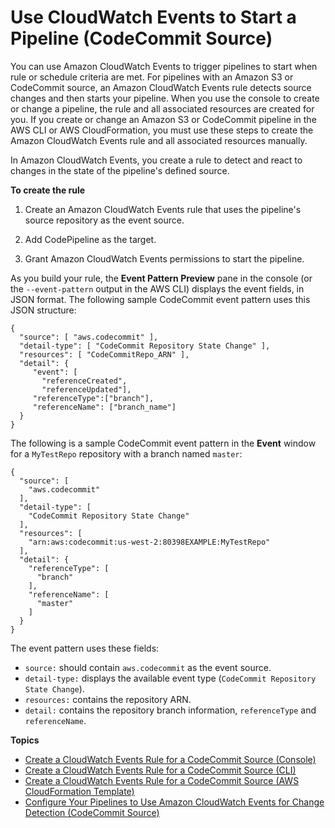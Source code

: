 # Use CloudWatch Events to Start a Pipeline \(CodeCommit Source\)<a name="triggering"></a>

You can use Amazon CloudWatch Events to trigger pipelines to start when rule or schedule criteria are met\. For pipelines with an Amazon S3 or CodeCommit source, an Amazon CloudWatch Events rule detects source changes and then starts your pipeline\. When you use the console to create or change a pipeline, the rule and all associated resources are created for you\. If you create or change an Amazon S3 or CodeCommit pipeline in the AWS CLI or AWS CloudFormation, you must use these steps to create the Amazon CloudWatch Events rule and all associated resources manually\.

In Amazon CloudWatch Events, you create a rule to detect and react to changes in the state of the pipeline's defined source\.

**To create the rule**

1. Create an Amazon CloudWatch Events rule that uses the pipeline's source repository as the event source\.

1. Add CodePipeline as the target\. 

1. Grant Amazon CloudWatch Events permissions to start the pipeline\.

As you build your rule, the **Event Pattern Preview** pane in the console \(or the `--event-pattern` output in the AWS CLI\) displays the event fields, in JSON format\. The following sample CodeCommit event pattern uses this JSON structure:

```
{
  "source": [ "aws.codecommit" ],
  "detail-type": [ "CodeCommit Repository State Change" ],
  "resources": [ "CodeCommitRepo_ARN" ],
  "detail": {
     "event": [
       "referenceCreated",
       "referenceUpdated"],
     "referenceType":["branch"],
     "referenceName": ["branch_name"]
  }
}
```

The following is a sample CodeCommit event pattern in the **Event** window for a `MyTestRepo` repository with a branch named `master`:

```
{
  "source": [
    "aws.codecommit"
  ],
  "detail-type": [
    "CodeCommit Repository State Change"
  ],
  "resources": [
    "arn:aws:codecommit:us-west-2:80398EXAMPLE:MyTestRepo"
  ],
  "detail": {
    "referenceType": [
      "branch"
    ],
    "referenceName": [
      "master"
    ]
  }
}
```

The event pattern uses these fields:
+ `source:` should contain `aws.codecommit` as the event source\. 
+ `detail-type:` displays the available event type \(`CodeCommit Repository State Change`\)\.
+ `resources:` contains the repository ARN\.
+ `detail:` contains the repository branch information, `referenceType` and `referenceName`\.

**Topics**
+ [Create a CloudWatch Events Rule for a CodeCommit Source \(Console\)](pipelines-trigger-source-repo-changes-console.md)
+ [Create a CloudWatch Events Rule for a CodeCommit Source \(CLI\)](pipelines-trigger-source-repo-changes-cli.md)
+ [Create a CloudWatch Events Rule for a CodeCommit Source \(AWS CloudFormation Template\)](pipelines-trigger-source-repo-changes-cfn.md)
+ [Configure Your Pipelines to Use Amazon CloudWatch Events for Change Detection \(CodeCommit Source\)](trigger-codecommit-migration-cwe.md)